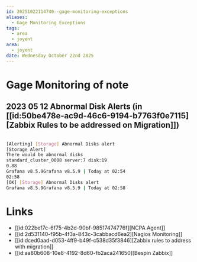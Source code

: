 ```yaml
---
id: 20251022114740--gage-monitoring-exceptions
aliases:
  - Gage Monitoring Exceptions
tags:
  - area
  - joyent
area:
  - joyent
date: Wednesday October 22nd 2025
---
```


#  Gage Monitoring of note
## 2023 05 12  Abnormal Disk Alerts  (in [[id:50be478e-ac9d-46c6-9194-b7763f0e7115][Zabbix Rules to be addressed on Migration]])
``` bash

[Alerting] [Storage] Abnormal Disks alert
[Storage Alert]
There would be abnormal disks
standard_cluster_0008 server:7 disk:19
0.88
Grafana v8.5.9Grafana v8.5.9 | Today at 02:54
02:58
[OK] [Storage] Abnormal Disks alert
Grafana v8.5.9Grafana v8.5.9 | Today at 02:58
```

# Links
+ [[id:022be17c-6f75-4b2d-90bf-98517474776f][NCPA Agent]]
+ [[id:2d531140-f95b-4f3a-843c-3cabbacd6ea2][Nagios Monitoring]]
+ [[id:dced0aad-d053-4ff9-b49f-c538d35f3846][Zabbix rules to address with migration]]
+ [[id:aa80b608-10e8-4192-8d60-fb2aca241650][Bespin Zabbix]]
